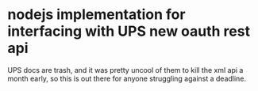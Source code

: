 # nodejs implementation for interfacing with UPS new oauth rest api

UPS docs are trash, and it was pretty uncool of them to kill the xml api a month early, so this is out there for anyone struggling against a deadline.